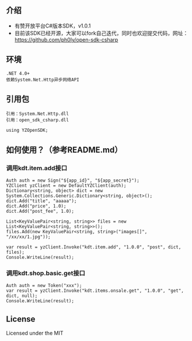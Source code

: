 ﻿## 介绍
+ 有赞开放平台C#版本SDK，v1.0.1
+ 目前该SDK已经开源，大家可以fork自己迭代，同时也欢迎提交代码，网址：https://github.com/ph0ly/open-sdk-csharp

## 环境

```
.NET 4.0+
依赖System.Net.Http异步网络API
```

## 引用包
```
引用：System.Net.Http.dll
引用：open_sdk_csharp.dll

using YZOpenSDK;
```

## 如何使用？（参考README.md）
### 调用kdt.item.add接口

```
Auth auth = new Sign("${app_id}", "${app_secret}");
YZClient yzClient = new DefaultYZClient(auth);
Dictionary<string, object> dict = new System.Collections.Generic.Dictionary<string, object>();
dict.Add("title", "aaaaa");
dict.Add("price", 1.0);
dict.Add("post_fee", 1.0);

List<KeyValuePair<string, string>> files = new List<KeyValuePair<string, string>>();
files.Add(new KeyValuePair<string, string>("images[]", "/xx/xx/1.jpg"));

var result = yzClient.Invoke("kdt.item.add", "1.0.0", "post", dict, files);
Console.WriteLine(result);
```

### 调用kdt.shop.basic.get接口

```
Auth auth = new Token("xxx");
var result = yzClient.Invoke("kdt.items.onsale.get", "1.0.0", "get", dict, null);
Console.WriteLine(result);
```

## License
Licensed under the MIT
